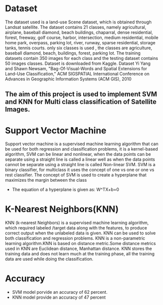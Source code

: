 # Dataset
The dataset used  is a land-use Scene dataset, which is obtained through Landsat 
satellite. The dataset contains 21 classes, namely agricultural, airplane, baseball diamond, beach 
buildings, chaparral, dense residential, forest, freeway, golf course, harbor, intersection, medium 
residential, mobile home park, overpass, parking lot, river, runway, sparse residential, storage 
tanks, tennis courts. only six classes is used , the classes are agriculture,
baseball diamond, beach, buildings, forest, parking lot.
The training datasets contain 350 images for each class and the testing dataset contains 50 images classes.
Dataset is downloaded from Kaggle.
Dataset Yi Yang and Shawn Newsam, "Bag-Of-Visual-Words and Spatial Extensions for Land-Use Classification," ACM
SIGSPATIAL International Conference on Advances in Geographic Information Systems (ACM
GIS), 2010
## The aim of this project is used to implement SVM and KNN for Multi class classification of Satellite Images.
# Support Vector Machine
Support vector machine is a supervised machine learning algorithm that can be used for both 
regression and classification problems, it is a kernel-based algorithm, SVM can be linear and 
nonlinear, when the data points can be separate using a straight line is called a linear well as when 
the data points cannot be separate using a straight line is called Non-linear SVM. SVM is a binary
classifier, for multiclass it uses the concept of one vs one or one vs rest classifier.
The concept of  SVM is used to create a hyperplane that maximizes the margin between the class
* The equation of a hyperplane is given as:
       W^TX+b=0
# K-Nearest Neighbors(KNN)
KNN (k-nearest Neighbors) is a supervised machine learning algorithm, which required labeled 
/target data along with the features, to produce correct output when the unlabeled data is given. 
KNN can be used to solve both classification and regression problems.
KNN is a non-parametric learning algorithm.KNN is based on distance metric.Some distance metrics used in KNN are Euclidean distance, Manhattan distance.
KNN stores the training data and does not learn much at the training phase, all the training 
data are used while doing the classification.
# Accuracy 
* SVM model porvide an accuracy of 62 percent.
* KNN model provide an accuracy of 47 percent
